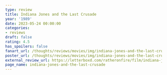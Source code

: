 ```yaml
---
type: review
title: Indiana Jones and the Last Crusade
year: '1989'
date: 2023-05-24 00:00:00
categories:
- reviews
draft: false
rating: 4.5
has_spoilers: false
fanart_url: /thoughts/reviews/movies/img/indiana-jones-and-the-last-crusade_fanart.png
poster_url: /thoughts/reviews/movies/img/indiana-jones-and-the-last-crusade_poster.png
external_review_url: https://letterboxd.com/ratheronfire/film/indiana-jones-and-the-last-crusade/
page_name: indiana-jones-and-the-last-crusade
---
```


